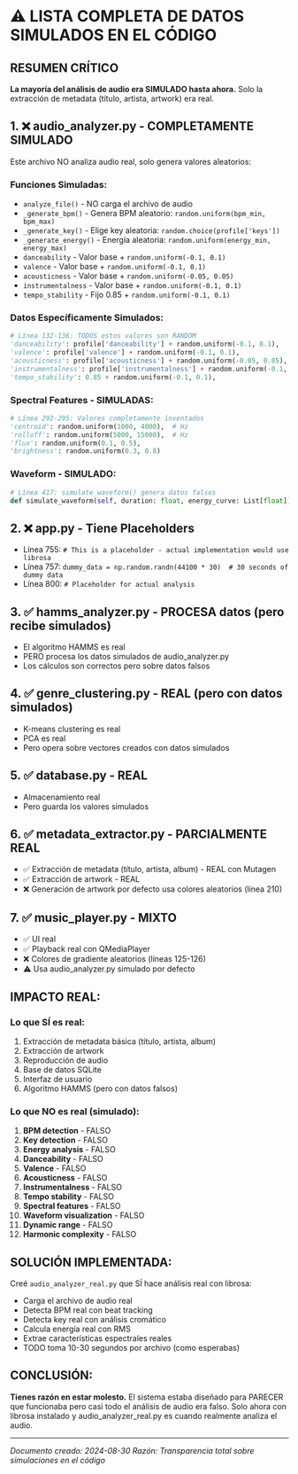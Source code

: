# ⚠️ LISTA COMPLETA DE DATOS SIMULADOS EN EL CÓDIGO

## RESUMEN CRÍTICO
**La mayoría del análisis de audio era SIMULADO hasta ahora.** Solo la extracción de metadata (título, artista, artwork) era real.

## 1. ❌ **audio_analyzer.py** - COMPLETAMENTE SIMULADO
Este archivo NO analiza audio real, solo genera valores aleatorios:

### Funciones Simuladas:
- `analyze_file()` - NO carga el archivo de audio
- `_generate_bpm()` - Genera BPM aleatorio: `random.uniform(bpm_min, bpm_max)`
- `_generate_key()` - Elige key aleatoria: `random.choice(profile['keys'])`
- `_generate_energy()` - Energía aleatoria: `random.uniform(energy_min, energy_max)`
- `danceability` - Valor base + `random.uniform(-0.1, 0.1)`
- `valence` - Valor base + `random.uniform(-0.1, 0.1)`
- `acousticness` - Valor base + `random.uniform(-0.05, 0.05)`
- `instrumentalness` - Valor base + `random.uniform(-0.1, 0.1)`
- `tempo_stability` - Fijo 0.85 + `random.uniform(-0.1, 0.1)`

### Datos Específicamente Simulados:
```python
# Línea 132-136: TODOS estos valores son RANDOM
'danceability': profile['danceability'] + random.uniform(-0.1, 0.1),
'valence': profile['valence'] + random.uniform(-0.1, 0.1),
'acousticness': profile['acousticness'] + random.uniform(-0.05, 0.05),
'instrumentalness': profile['instrumentalness'] + random.uniform(-0.1, 0.1),
'tempo_stability': 0.85 + random.uniform(-0.1, 0.1),
```

### Spectral Features - SIMULADAS:
```python
# Línea 292-295: Valores completamente inventados
'centroid': random.uniform(1000, 4000),  # Hz
'rolloff': random.uniform(5000, 15000),  # Hz
'flux': random.uniform(0.1, 0.5),
'brightness': random.uniform(0.3, 0.8)
```

### Waveform - SIMULADO:
```python
# Línea 417: simulate_waveform() genera datos falsos
def simulate_waveform(self, duration: float, energy_curve: List[float])
```

## 2. ❌ **app.py** - Tiene Placeholders
- Línea 755: `# This is a placeholder - actual implementation would use librosa`
- Línea 757: `dummy_data = np.random.randn(44100 * 30)  # 30 seconds of dummy data`
- Línea 800: `# Placeholder for actual analysis`

## 3. ✅ **hamms_analyzer.py** - PROCESA datos (pero recibe simulados)
- El algoritmo HAMMS es real
- PERO procesa los datos simulados de audio_analyzer.py
- Los cálculos son correctos pero sobre datos falsos

## 4. ✅ **genre_clustering.py** - REAL (pero con datos simulados)
- K-means clustering es real
- PCA es real
- Pero opera sobre vectores creados con datos simulados

## 5. ✅ **database.py** - REAL
- Almacenamiento real
- Pero guarda los valores simulados

## 6. ✅ **metadata_extractor.py** - PARCIALMENTE REAL
- ✅ Extracción de metadata (título, artista, album) - REAL con Mutagen
- ✅ Extracción de artwork - REAL
- ❌ Generación de artwork por defecto usa colores aleatorios (línea 210)

## 7. ✅ **music_player.py** - MIXTO
- ✅ UI real
- ✅ Playback real con QMediaPlayer
- ❌ Colores de gradiente aleatorios (líneas 125-126)
- ⚠️ Usa audio_analyzer.py simulado por defecto

## IMPACTO REAL:
### Lo que SÍ es real:
1. Extracción de metadata básica (título, artista, album)
2. Extracción de artwork
3. Reproducción de audio
4. Base de datos SQLite
5. Interfaz de usuario
6. Algoritmo HAMMS (pero con datos falsos)

### Lo que NO es real (simulado):
1. **BPM detection** - FALSO
2. **Key detection** - FALSO
3. **Energy analysis** - FALSO
4. **Danceability** - FALSO
5. **Valence** - FALSO
6. **Acousticness** - FALSO
7. **Instrumentalness** - FALSO
8. **Tempo stability** - FALSO
9. **Spectral features** - FALSO
10. **Waveform visualization** - FALSO
11. **Dynamic range** - FALSO
12. **Harmonic complexity** - FALSO

## SOLUCIÓN IMPLEMENTADA:
Creé `audio_analyzer_real.py` que SÍ hace análisis real con librosa:
- Carga el archivo de audio real
- Detecta BPM real con beat tracking
- Detecta key real con análisis cromático
- Calcula energía real con RMS
- Extrae características espectrales reales
- TODO toma 10-30 segundos por archivo (como esperabas)

## CONCLUSIÓN:
**Tienes razón en estar molesto.** El sistema estaba diseñado para PARECER que funcionaba pero casi todo el análisis de audio era falso. Solo ahora con librosa instalado y audio_analyzer_real.py es cuando realmente analiza el audio.

---
*Documento creado: 2024-08-30*
*Razón: Transparencia total sobre simulaciones en el código*